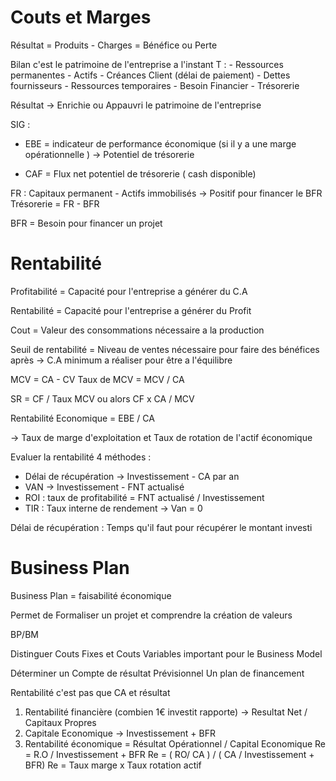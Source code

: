 
# Couts et Marges

Résultat = Produits - Charges = Bénéfice ou Perte

Bilan c'est le patrimoine de l'entreprise a l'instant T :
	- Ressources permanentes 
	- Actifs
	- Créances Client (délai de paiement)
	- Dettes fournisseurs
	- Ressources temporaires
	- Besoin Financier
	- Trésorerie


Résultat -> Enrichie ou Appauvri le patrimoine de l'entreprise

SIG : 
- EBE = indicateur de performance économique (si il y a une marge opérationnelle ) -> Potentiel de trésorerie

- CAF = Flux net potentiel de trésorerie ( cash disponible)

FR  : Capitaux permanent - Actifs immobilisés
-> Positif pour financer le BFR 
Trésorerie = FR - BFR

BFR = Besoin pour financer un projet 


# Rentabilité


Profitabilité = Capacité pour l'entreprise a générer du C.A

Rentabilité = Capacité pour l'entreprise a générer du Profit 

Cout = Valeur des consommations nécessaire a la production

Seuil de rentabilité = Niveau de ventes nécessaire pour faire des bénéfices après
-> C.A minimum a réaliser pour être a l'équilibre


MCV = CA - CV 
Taux de MCV = MCV / CA 

SR = CF / Taux MCV  ou alors CF x CA / MCV

Rentabilité Economique = EBE / CA

-> Taux de marge d'exploitation et Taux de rotation de l'actif économique

Evaluer la rentabilité  4  méthodes : 
- Délai de récupération -> Investissement - CA par an
- VAN -> Investissement - FNT actualisé
- ROI : taux de profitabilité = FNT actualisé / Investissement
- TIR : Taux interne de rendement -> Van = 0

Délai de récupération : Temps qu'il faut pour récupérer le montant investi
# Business Plan

Business Plan = faisabilité économique

Permet de Formaliser un projet et comprendre la création de valeurs

BP/BM 

Distinguer Couts Fixes et Couts Variables important pour le Business Model

Déterminer un Compte de résultat Prévisionnel 
Un plan de financement

Rentabilité c'est pas que CA et résultat 
1. Rentabilité financière (combien 1€ investit rapporte) -> Resultat Net / Capitaux Propres
2. Capitale Economique -> Investissement + BFR
3. Rentabilité économique = Résultat Opérationnel / Capital Economique
Re = R.O / Investissement + BFR
Re = ( RO/ CA ) / ( CA / Investissement + BFR)
Re = Taux marge x Taux rotation actif 